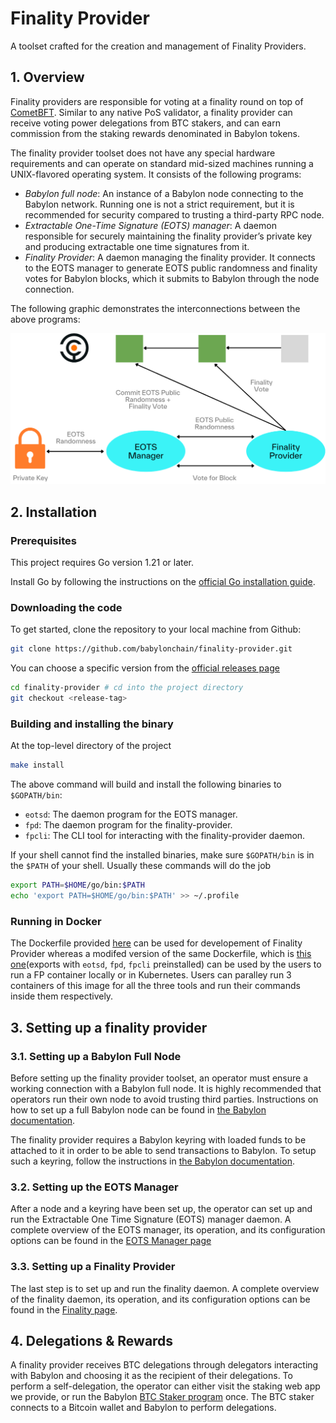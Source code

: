 # Finality Provider

A toolset crafted for the creation and
management of Finality Providers.

## 1. Overview

Finality providers are responsible for voting
at a finality round on top of [CometBFT](https://github.com/cometbft/cometbft).
Similar to any native PoS validator,
a finality provider can receive voting power delegations from BTC stakers, and
can earn commission from the staking rewards denominated in Babylon tokens.

The finality provider toolset does not have
any special hardware requirements
and can operate on standard mid-sized machines
running a UNIX-flavored operating system.
It consists of the following programs:
- *Babylon full node*: An instance of a Babylon node connecting to
  the Babylon network. Running one is not a strict requirement,
  but it is recommended for security compared to trusting a third-party RPC node.
- *Extractable One-Time Signature (EOTS) manager*:
  A daemon responsible for securely maintaining the finality provider’s
  private key and producing extractable one time signatures from it.
- *Finality Provider*: A daemon managing the finality provider.
  It connects to the EOTS manager to generate EOTS public randomness and
  finality votes for Babylon blocks, which it submits to Babylon through
  the node connection.

The following graphic demonstrates the interconnections between the above programs:

![Finality Provider Interconnections](./docs/finality-toolset.png)


## 2. Installation

### Prerequisites

This project requires Go version 1.21 or later.

Install Go by following the instructions on
the [official Go installation guide](https://golang.org/doc/install).

### Downloading the code

To get started, clone the repository to your local machine from Github:

```bash
git clone https://github.com/babylonchain/finality-provider.git
```

You can choose a specific version from
the [official releases page](https://github.com/babylonchain/finality-provider/releases)

```bash
cd finality-provider # cd into the project directory
git checkout <release-tag>
```

### Building and installing the binary

At the top-level directory of the project

```bash
make install
```

The above command will build and install the following binaries to
`$GOPATH/bin`:

- `eotsd`: The daemon program for the EOTS manager.
- `fpd`: The daemon program for the finality-provider.
- `fpcli`: The CLI tool for interacting with the finality-provider daemon.

If your shell cannot find the installed binaries, make sure `$GOPATH/bin` is in
the `$PATH` of your shell. Usually these commands will do the job

```bash
export PATH=$HOME/go/bin:$PATH
echo 'export PATH=$HOME/go/bin:$PATH' >> ~/.profile
```

### Running in Docker

The Dockerfile provided [here](./Dockerfile) can be used for developement of Finality Provider whereas a modifed version of the same Dockerfile, which is [this one](./docs/fp.Dockerfile)(exports with `eotsd`, `fpd`, `fpcli` preinstalled) can be used by the users to run a FP container locally or in Kubernetes. Users can paralley run 3 containers of this image  for all the three tools and run their commands inside them respectively.

## 3. Setting up a finality provider

### 3.1. Setting up a Babylon Full Node

Before setting up the finality provider toolset,
an operator must ensure a working connection with a Babylon full node.
It is highly recommended that operators run their own node to avoid
trusting third parties. Instructions on how to set up a full Babylon node
can be found in
[the Babylon documentation](https://docs.babylonchain.io/docs/user-guides/btc-staking-testnet/setup-node).

The finality provider requires a Babylon keyring with loaded funds to be attached to it
in order to be able to send transactions to Babylon.
To setup such a keyring, follow the instructions in
[the Babylon documentation](https://docs.babylonchain.io/docs/user-guides/btc-staking-testnet/getting-funds).

### 3.2. Setting up the EOTS Manager

After a node and a keyring have been set up,
the operator can set up and run the
Extractable One Time Signature (EOTS) manager daemon.
A complete overview of the EOTS manager, its operation, and
its configuration options can be found in the
[EOTS Manager page](docs/eots.md)

### 3.3. Setting up a Finality Provider

The last step is to set up and run
the finality daemon.
A complete overview of the finality daemon, its operation, and
its configuration options can be found in the
[Finality page](docs/finality-provider.md).

## 4. Delegations & Rewards

A finality provider receives BTC delegations through delegators
interacting with Babylon and choosing it as the recipient of their delegations.
To perform a self-delegation,
the operator can either visit the staking web app we provide,
or run the Babylon [BTC Staker program](https://github.com/babylonchain/btc-staker) once.
The BTC staker connects to a Bitcoin wallet and Babylon to perform delegations.
